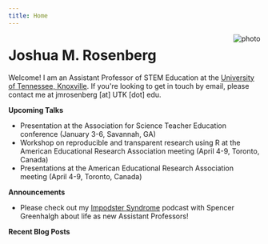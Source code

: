 ```yaml
---
title: Home
---
```


[<img src="jmr-utk-headshot.jpg" style="max-width:15%;min-width:40px;float:right;" alt="photo" />](https://github.com/yihui/hugo-xmin)

# Joshua M. Rosenberg

Welcome! I am an Assistant Professor of STEM Education at the [University of Tennessee, Knoxville](http://utk.edu/). If you're looking to get in touch by email, please contact me at jmrosenberg [at] UTK [dot] edu.

**Upcoming Talks**

- Presentation at the Association for Science Teacher Education conference (January 3-6, Savannah, GA)
- Workshop on reproducible and transparent research using R at the American Educational Research Association meeting (April 4-9, Toronto, Canada)
- Presentations at the American Educational Research Association meeting (April 4-9, Toronto, Canada)

**Announcements**

- Please check out my [Impodster Syndrome](http://impodstersyndrome.libsyn.com/) podcast with Spencer Greenhalgh about life as new Assistant Professors!

**Recent Blog Posts**
